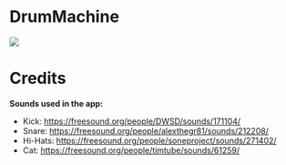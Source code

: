 # DrumMachine

![](https://raw.githubusercontent.com/finn-labs/DrumMachine/master/GitHub/cover.jpg)

# Credits

**Sounds used in the app:**

* Kick: https://freesound.org/people/DWSD/sounds/171104/
* Snare: https://freesound.org/people/alexthegr81/sounds/212208/
* Hi-Hats: https://freesound.org/people/soneproject/sounds/271402/
* Cat: https://freesound.org/people/timtube/sounds/61259/
